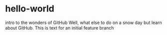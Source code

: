 # hello-world
intro to the wonders of GitHub
Well, what else to do on a snow day but learn about GitHub. This is text for an initial feature branch
